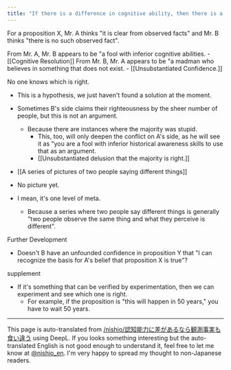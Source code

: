 ```yaml
---
title: "If there is a difference in cognitive ability, then there is a discrepancy in observed facts."
---
```


For a proposition X, Mr. A thinks "it is clear from observed facts" and Mr. B thinks "there is no such observed fact".

From Mr. A, Mr. B appears to be "a fool with inferior cognitive abilities.
    - [[Cognitive Resolution]]
From Mr. B, Mr. A appears to be "a madman who believes in something that does not exist.
    - [[Unsubstantiated Confidence.]]

No one knows which is right.
- This is a hypothesis, we just haven't found a solution at the moment.
- Sometimes B's side claims their righteousness by the sheer number of people, but this is not an argument.
    - Because there are instances where the majority was stupid.
        - This, too, will only deepen the conflict on A's side, as he will see it as "you are a fool with inferior historical awareness skills to use that as an argument.
        - [[Unsubstantiated delusion that the majority is right.]]

- [[A series of pictures of two people saying different things]]
- No picture yet.
- I mean, it's one level of meta.
    - Because a series where two people say different things is generally "two people observe the same thing and what they perceive is different".

Further Development
- Doesn't B have an unfounded confidence in proposition Y that "I can recognize the basis for A's belief that proposition X is true"?

supplement
- If it's something that can be verified by experimentation, then we can experiment and see which one is right.
    - For example, if the proposition is "this will happen in 50 years," you have to wait 50 years.

---
This page is auto-translated from [/nishio/認知能力に差があるなら観測事実も食い違う](https://scrapbox.io/nishio/認知能力に差があるなら観測事実も食い違う) using DeepL. If you looks something interesting but the auto-translated English is not good enough to understand it, feel free to let me know at [@nishio_en](https://twitter.com/nishio_en). I'm very happy to spread my thought to non-Japanese readers.